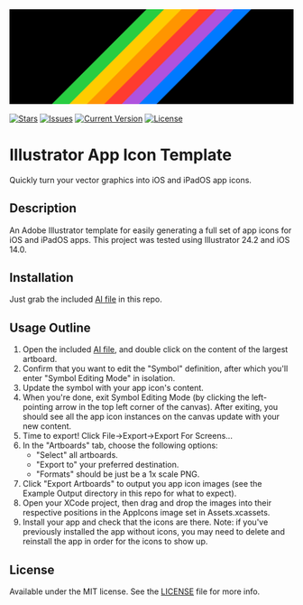 <img src="./ExampleOutputImages/ReadmeBanner.png"/>

[![Stars](https://img.shields.io/github/stars/downtownjakebrown/IllustratorAppIcons)](https://github.com/downtownjakebrown/IllustratorAppIcons/stargazers)
[![Issues](https://img.shields.io/github/issues-raw/downtownjakebrown/IllustratorAppIcons)](https://github.com/downtownjakebrown/IllustratorAppIcons/issues)
[![Current Version](https://img.shields.io/github/v/release/downtownjakebrown/IllustratorAppIcon)](https://github.com/downtownjakebrown/IllustratorAppIcons)
[![License](http://img.shields.io/badge/license-MIT-lightgrey.svg?style=flat)](./LICENSE) 

# Illustrator App Icon Template

Quickly turn your vector graphics into iOS and iPadOS app icons.

## Description

An Adobe Illustrator template for easily generating a full set of app icons for iOS and iPadOS apps. This project was tested using Illustrator 24.2 and iOS 14.0.

## Installation

Just grab the included [AI file](./IllustratorAppIcons.ai) in this repo.

## Usage Outline

1. Open the included [AI file](./IllustratorAppIcons.ai), and double click on the content of the largest artboard.
2. Confirm that you want to edit the "Symbol" definition, after which you'll enter "Symbol Editing Mode" in isolation.
3. Update the symbol with your app icon's content.
4. When you're done, exit Symbol Editing Mode (by clicking the left-pointing arrow in the top left corner of the canvas). After exiting, you should see all the app icon instances on the canvas update with your new content.
5. Time to export! Click File->Export->Export For Screens...
6. In the "Artboards" tab, choose the following options: 
   * "Select" all artboards.
   * "Export to" your preferred destination.
   * "Formats" should be just be a 1x scale PNG.  
7. Click "Export Artboards" to output you app icon images (see the Example Output directory in this repo for what to expect).
8. Open your XCode project, then drag and drop the images into their respective positions in the AppIcons image set in Assets.xcassets.
9. Install your app and check that the icons are there. Note: if you've previously installed the app without icons, you may need to delete and reinstall the app in order for the icons to show up.

## License
Available under the MIT license. See the [LICENSE](./LICENSE) file for more info.
